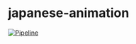 # japanese-animation
[![Pipeline](https://github.com/deasraze/japanese-animation/actions/workflows/ci.yml/badge.svg?branch=master)](https://github.com/deasraze/japanese-animation/actions/workflows/ci.yml)
